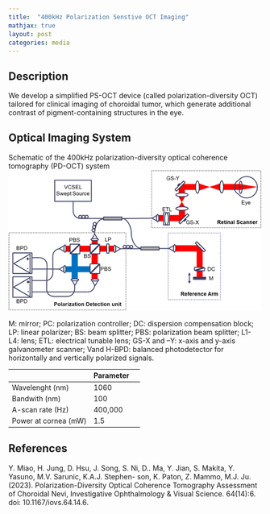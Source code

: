 ```yaml
---
title:  "400kHz Polarization Senstive OCT Imaging"
mathjax: true
layout: post
categories: media
---
```


## Description
We develop a simplified PS-OCT device (called polarization-diversity OCT) tailored for clinical imaging of choroidal tumor, which generate additional contrast of pigment-containing structures in the eye.

## Optical Imaging System
Schematic of the 400kHz polarization-diversity optical coherence tomography (PD-OCT) system
![System Diagram](/assets/img/project1-1.png)

M: mirror; PC: polarization controller; DC: dispersion
compensation block; LP: linear polarizer; BS: beam splitter; PBS: polarization beam splitter; L1-
L4: lens; ETL: electrical tunable lens; GS-X and –Y: x-axis and y-axis galvanometer scanner; Vand H-BPD: balanced photodetector for horizontally and vertically polarized signals.

|| Parameter |  |
|----------|----------|----------|
| Wavelenght (nm)| 1060 | 
| Bandwith (nm)| 100 | 
| A-scan rate (Hz) | 400,000|
| Power at cornea (mW) | 1.5 |


## References
Y. Miao, H. Jung, D. Hsu, J. Song, S. Ni, D.. Ma, Y. Jian, S. Makita, Y. Yasuno, M.V. Sarunic, K.A.J. Stephen-
son, K. Paton, Z. Mammo, M.J. Ju. (2023). Polarization-Diversity Optical Coherence Tomography Assessment of Choroidal Nevi, Investigative Ophthalmology & Visual Science. 64(14):6. doi: 10.1167/iovs.64.14.6.
